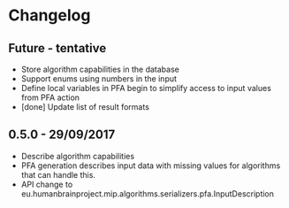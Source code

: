 
# Changelog

## Future - tentative

* Store algorithm capabilities in the database
* Support enums using numbers in the input
* Define local variables in PFA begin to simplify access to input values from PFA action
* [done] Update list of result formats

## 0.5.0 - 29/09/2017

* Describe algorithm capabilities
* PFA generation describes input data with missing values for algorithms that can handle this.
* API change to eu.humanbrainproject.mip.algorithms.serializers.pfa.InputDescription
